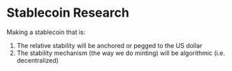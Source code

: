 # Stablecoin Research

Making a stablecoin that is:

1. The relative stability will be anchored or pegged to the US dollar
2. The stability mechanism (the way we do minting) will be algorithmic (i.e. decentralized)
